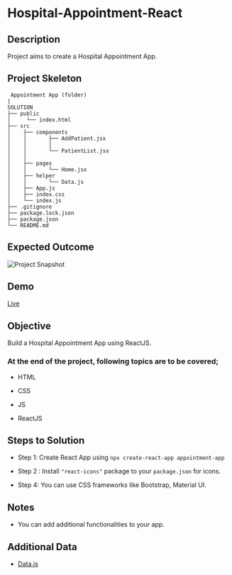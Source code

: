 # Hospital-Appointment-React

## Description

Project aims to create a Hospital Appointment App.


## Project Skeleton

```
 Appointment App (folder)
|        
SOLUTION
├── public
│     └── index.html
├── src
│    ├── components
│    │       ├── AddPatient.jsx
│    │       │
│    │       └── PatientList.jsx
│    │
│    ├── pages
│    │       └── Home.jsx
│    ├── helper
│    │       └── Data.js
│    ├── App.js
│    ├── index.css
│    └── index.js
├── .gitignore
├── package.lock.json
├── package.json
└── README.md
```

## Expected Outcome

![Project Snapshot](https://github.com/karamanburak/Hospital-Appointment-React/assets/150926922/9a1f5b83-fb6a-4da2-ba43-083f0187ceb4)

## Demo

[Live](https://hospital-appointment-eta.vercel.app/)

## Objective

Build a Hospital Appointment App using ReactJS.

### At the end of the project, following topics are to be covered;

- HTML

- CSS

- JS

- ReactJS


## Steps to Solution

- Step 1: Create React App using `npx create-react-app appointment-app`

- Step 2 : Install `"react-icons"` package to your `package.json` for icons.

- Step 4: You can use CSS frameworks like Bootstrap, Material UI.


## Notes

- You can add additional functionalities to your app.

## Additional Data

  - [Data.js](./helper/data.js)
